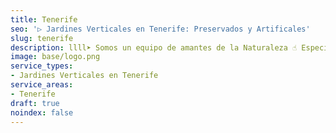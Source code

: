 ```yaml
---
title: Tenerife
seo: '▷ Jardines Verticales en Tenerife: Preservados y Artificales'
slug: tenerife
description: llll➤ Somos un equipo de amantes de la Naturaleza ☝ Especializadas en Diseño de Interiores con Jardines Verticales en Tenerife.
image: base/logo.png
service_types:
- Jardines Verticales en Tenerife
service_areas:
- Tenerife
draft: true
noindex: false
---
```

